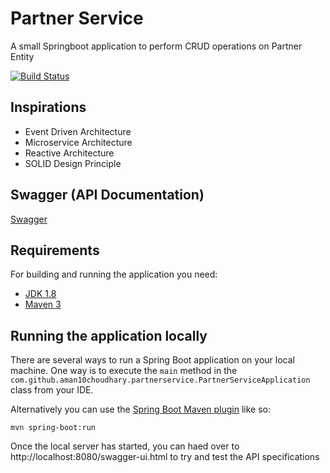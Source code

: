 # Partner Service
A small Springboot application to perform CRUD operations on Partner Entity

[![Build Status](https://travis-ci.org/aman10choudhary/partner-service.svg?branch=master)](https://travis-ci.org/aman10choudhary/partner-service)


## Inspirations
* Event Driven Architecture
* Microservice Architecture
* Reactive Architecture
* SOLID Design Principle

## Swagger (API Documentation)
[Swagger](https://b2boost-partner-service.herokuapp.com/swagger-ui.html)

## Requirements

For building and running the application you need:

- [JDK 1.8](http://www.oracle.com/technetwork/java/javase/downloads/jdk8-downloads-2133151.html)
- [Maven 3](https://maven.apache.org)

## Running the application locally

There are several ways to run a Spring Boot application on your local machine. One way is to execute the `main` method in the `com.github.aman10choudhary.partnerservice.PartnerServiceApplication` class from your IDE.

Alternatively you can use the [Spring Boot Maven plugin](https://docs.spring.io/spring-boot/docs/current/reference/html/build-tool-plugins-maven-plugin.html) like so:

```shell
mvn spring-boot:run
```
Once the local server has started, you can haed over to http://localhost:8080/swagger-ui.html to try and test the API specifications
